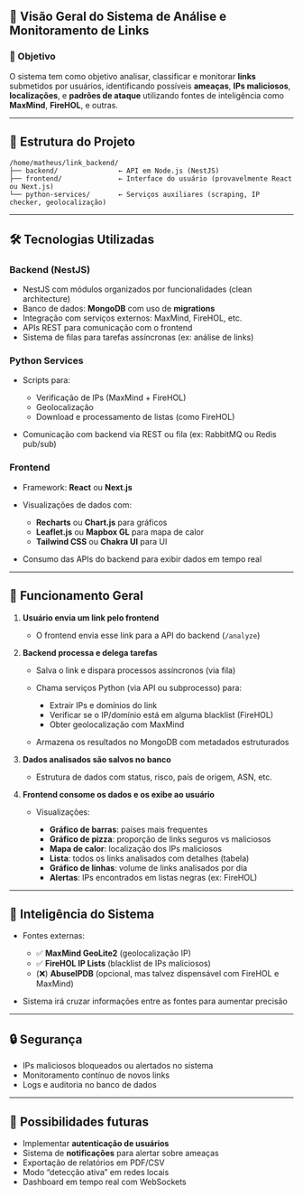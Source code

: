 ## 🔎 Visão Geral do Sistema de Análise e Monitoramento de Links

### 📌 Objetivo

O sistema tem como objetivo analisar, classificar e monitorar **links** submetidos por usuários, identificando possíveis **ameaças**, **IPs maliciosos**, **localizações**, e **padrões de ataque** utilizando fontes de inteligência como **MaxMind**, **FireHOL**, e outras.

---

## 🧩 Estrutura do Projeto

```
/home/matheus/link_backend/
├── backend/               ← API em Node.js (NestJS)
├── frontend/              ← Interface do usuário (provavelmente React ou Next.js)
└── python-services/       ← Serviços auxiliares (scraping, IP checker, geolocalização)
```

---

## 🛠️ Tecnologias Utilizadas

### Backend (NestJS)

* NestJS com módulos organizados por funcionalidades (clean architecture)
* Banco de dados: **MongoDB** com uso de **migrations**
* Integração com serviços externos: MaxMind, FireHOL, etc.
* APIs REST para comunicação com o frontend
* Sistema de filas para tarefas assíncronas (ex: análise de links)

### Python Services

* Scripts para:

  * Verificação de IPs (MaxMind + FireHOL)
  * Geolocalização
  * Download e processamento de listas (como FireHOL)
* Comunicação com backend via REST ou fila (ex: RabbitMQ ou Redis pub/sub)

### Frontend

* Framework: **React** ou **Next.js**
* Visualizações de dados com:

  * **Recharts** ou **Chart.js** para gráficos
  * **Leaflet.js** ou **Mapbox GL** para mapa de calor
  * **Tailwind CSS** ou **Chakra UI** para UI
* Consumo das APIs do backend para exibir dados em tempo real

---

## 🔄 Funcionamento Geral

1. **Usuário envia um link pelo frontend**

   * O frontend envia esse link para a API do backend (`/analyze`)

2. **Backend processa e delega tarefas**

   * Salva o link e dispara processos assíncronos (via fila)
   * Chama serviços Python (via API ou subprocesso) para:

     * Extrair IPs e domínios do link
     * Verificar se o IP/domínio está em alguma blacklist (FireHOL)
     * Obter geolocalização com MaxMind
   * Armazena os resultados no MongoDB com metadados estruturados

3. **Dados analisados são salvos no banco**

   * Estrutura de dados com status, risco, país de origem, ASN, etc.

4. **Frontend consome os dados e os exibe ao usuário**

   * Visualizações:

     * **Gráfico de barras**: países mais frequentes
     * **Gráfico de pizza**: proporção de links seguros vs maliciosos
     * **Mapa de calor**: localização dos IPs maliciosos
     * **Lista**: todos os links analisados com detalhes (tabela)
     * **Gráfico de linhas**: volume de links analisados por dia
     * **Alertas**: IPs encontrados em listas negras (ex: FireHOL)

---

## 🧠 Inteligência do Sistema

* Fontes externas:

  * ✅ **MaxMind GeoLite2** (geolocalização IP)
  * ✅ **FireHOL IP Lists** (blacklist de IPs maliciosos)
  * (❌) **AbuseIPDB** (opcional, mas talvez dispensável com FireHOL e MaxMind)
* Sistema irá cruzar informações entre as fontes para aumentar precisão

---

## 🔒 Segurança

* IPs maliciosos bloqueados ou alertados no sistema
* Monitoramento contínuo de novos links
* Logs e auditoria no banco de dados

---

## 🔮 Possibilidades futuras

* Implementar **autenticação de usuários**
* Sistema de **notificações** para alertar sobre ameaças
* Exportação de relatórios em PDF/CSV
* Modo “detecção ativa” em redes locais
* Dashboard em tempo real com WebSockets